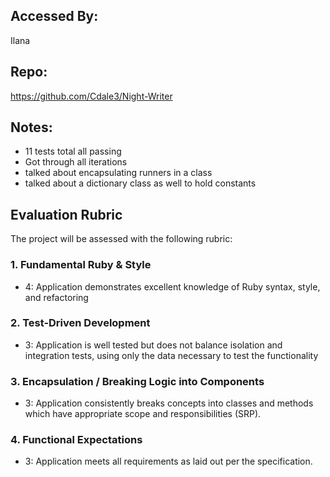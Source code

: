 ## Accessed By: 
Ilana 

## Repo: 
https://github.com/Cdale3/Night-Writer

## Notes:
- 11 tests total all passing 
- Got through all iterations
- talked about encapsulating runners in a class 
- talked about a dictionary class as well to hold constants

## Evaluation Rubric

The project will be assessed with the following rubric:

### 1. Fundamental Ruby & Style

* 4:  Application demonstrates excellent knowledge of Ruby syntax, style, and refactoring

### 2. Test-Driven Development

* 3: Application is well tested but does not balance isolation and integration tests, using only the data necessary to test the functionality

### 3. Encapsulation / Breaking Logic into Components

* 3: Application consistently breaks concepts into classes and methods which have appropriate scope and responsibilities (SRP).

### 4. Functional Expectations

* 3: Application meets all requirements as laid out per the specification.

